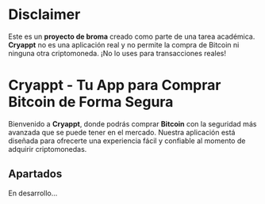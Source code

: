 # Disclaimer
Este es un **proyecto de broma** creado como parte de una tarea académica. **Cryappt** no es una aplicación real y no permite la compra de Bitcoin ni ninguna otra criptomoneda. ¡No lo uses para transacciones reales!

# Cryappt - Tu App para Comprar Bitcoin de Forma Segura

Bienvenido a **Cryappt**, donde podrás comprar **Bitcoin** con la seguridad más avanzada que se puede tener en el mercado. Nuestra aplicación está diseñada para ofrecerte una experiencia fácil y confiable al momento de adquirir criptomonedas.

## Apartados
En desarrollo...
